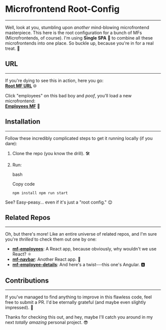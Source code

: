 Microfrontend Root-Config
=========================

* * * * *

Well, look at you, stumbling upon *another* mind-blowing microfrontend masterpiece. This here is the root configuration for a bunch of MFs (Microfrontends, of course). I'm using **Single SPA** 🧩 to combine all these microfrontends into one place. So buckle up, because you're in for a real treat. 🎢

URL
---

* * * * *

If you're dying to see this in action, here you go:\
**[Root MF URL](https://hi-malay.github.io/mf-root-config/)** 🌐

Click "employees" on this bad boy and *poof*, you'll load a new microfrontend:\
**[Employees MF](https://hi-malay.github.io/mf-root-config/employees)** 🎉



Installation
------------

* * * * *

Follow these incredibly complicated steps to get it running locally (if you dare):

1.  Clone the repo (you know the drill). 🛠️

2.  Run:

    bash

    Copy code

    `npm install
    npm run start`

See? Easy-peasy... even if it's just a "root config." 😌

Related Repos
-------------

* * * * *

Oh, but there's more! Like an entire universe of related repos, and I'm sure you're *thrilled* to check them out one by one:

-   **[mf-employees](https://github.com/hi-malay/mf-employees)**: A React app, because obviously, why wouldn't we use React? ⚛️
-   **[mf-navbar](https://github.com/hi-malay/mf-navbar)**: Another React app. 📐
-   **[mf-employee-details](https://github.com/hi-malay/mf-employee-details)**: And here's a twist---this one's Angular. 🅰️

Contributions
-------------

* * * * *

If you've managed to find anything to improve in this flawless code, feel free to submit a PR. I'd be eternally grateful (and maybe even slightly impressed). 🙏

Thanks for checking this out, and hey, maybe I'll catch you around in my next *totally amazing* personal project. 😎
